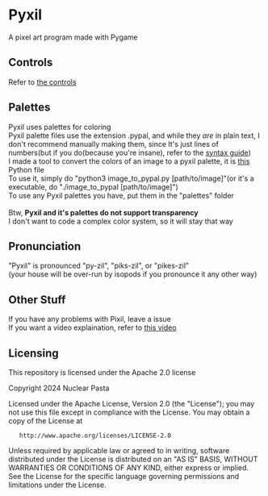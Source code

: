 # Pyxil
A pixel art program made with Pygame

## Controls
Refer to [the controls](./controls.md)

## Palettes
Pyxil uses palettes for coloring<br>
Pyxil palette files use the extension .pypal, and while they *are* in plain text, I don't recommend manually making them, since It's just lines of numbers(but if you do(because you're insane), refer to the [syntax guide](./pypal_syntax_guide.md))<br>
I made a tool to convert the colors of an image to a pyxil palette, it is [this](./image_to_pypal.py) Python file<br>
To use it, simply do "python3 image_to_pypal.py [path/to/image]"(or it's a executable, do "./image_to_pypal [path/to/image]")<br>
To use any Pyxil palettes you have, put them in the "palettes" folder<br><br>
Btw, **Pyxil and it's palettes do not support transparency**<br>
I don't want to code a complex color system, so it will stay that way


## Pronunciation
"Pyxil" is pronounced "py-zil", "piks-zil", or "pikes-zil"<br>
(your house will be over-run by isopods if you pronounce it any other way)


## Other Stuff
If you have any problems with Pixil, leave a issue<br>
If you want a video explaination, refer to [this video](https://www.youtube.com/watch?v=dQw4w9WgXcQ)


## Licensing
This repository is licensed under the Apache 2.0 license
<!--td;tr of the license:
* -->

   Copyright 2024 Nuclear Pasta

   Licensed under the Apache License, Version 2.0 (the "License");
   you may not use this file except in compliance with the License.
   You may obtain a copy of the License at

       http://www.apache.org/licenses/LICENSE-2.0

   Unless required by applicable law or agreed to in writing, software
   distributed under the License is distributed on an "AS IS" BASIS,
   WITHOUT WARRANTIES OR CONDITIONS OF ANY KIND, either express or implied.
   See the License for the specific language governing permissions and
   limitations under the License.